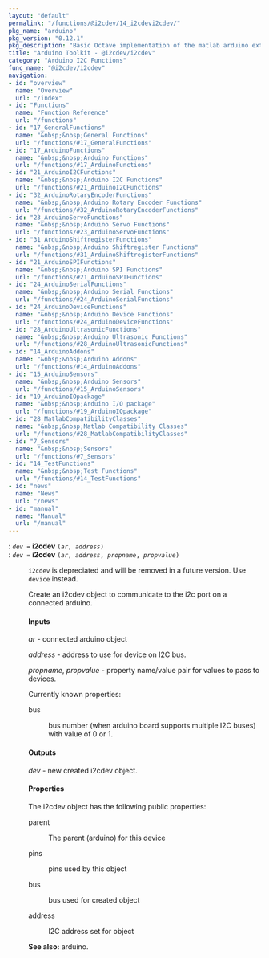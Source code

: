 ```yaml
---
layout: "default"
permalink: "/functions/@i2cdev/14_i2cdevi2cdev/"
pkg_name: "arduino"
pkg_version: "0.12.1"
pkg_description: "Basic Octave implementation of the matlab arduino extension,  allowing communication to a programmed arduino board to control its  hardware."
title: "Arduino Toolkit - @i2cdev/i2cdev"
category: "Arduino I2C Functions"
func_name: "@i2cdev/i2cdev"
navigation:
- id: "overview"
  name: "Overview"
  url: "/index"
- id: "Functions"
  name: "Function Reference"
  url: "/functions"
- id: "17_GeneralFunctions"
  name: "&nbsp;&nbsp;General Functions"
  url: "/functions/#17_GeneralFunctions"
- id: "17_ArduinoFunctions"
  name: "&nbsp;&nbsp;Arduino Functions"
  url: "/functions/#17_ArduinoFunctions"
- id: "21_ArduinoI2CFunctions"
  name: "&nbsp;&nbsp;Arduino I2C Functions"
  url: "/functions/#21_ArduinoI2CFunctions"
- id: "32_ArduinoRotaryEncoderFunctions"
  name: "&nbsp;&nbsp;Arduino Rotary Encoder Functions"
  url: "/functions/#32_ArduinoRotaryEncoderFunctions"
- id: "23_ArduinoServoFunctions"
  name: "&nbsp;&nbsp;Arduino Servo Functions"
  url: "/functions/#23_ArduinoServoFunctions"
- id: "31_ArduinoShiftregisterFunctions"
  name: "&nbsp;&nbsp;Arduino Shiftregister Functions"
  url: "/functions/#31_ArduinoShiftregisterFunctions"
- id: "21_ArduinoSPIFunctions"
  name: "&nbsp;&nbsp;Arduino SPI Functions"
  url: "/functions/#21_ArduinoSPIFunctions"
- id: "24_ArduinoSerialFunctions"
  name: "&nbsp;&nbsp;Arduino Serial Functions"
  url: "/functions/#24_ArduinoSerialFunctions"
- id: "24_ArduinoDeviceFunctions"
  name: "&nbsp;&nbsp;Arduino Device Functions"
  url: "/functions/#24_ArduinoDeviceFunctions"
- id: "28_ArduinoUltrasonicFunctions"
  name: "&nbsp;&nbsp;Arduino Ultrasonic Functions"
  url: "/functions/#28_ArduinoUltrasonicFunctions"
- id: "14_ArduinoAddons"
  name: "&nbsp;&nbsp;Arduino Addons"
  url: "/functions/#14_ArduinoAddons"
- id: "15_ArduinoSensors"
  name: "&nbsp;&nbsp;Arduino Sensors"
  url: "/functions/#15_ArduinoSensors"
- id: "19_ArduinoIOpackage"
  name: "&nbsp;&nbsp;Arduino I/O package"
  url: "/functions/#19_ArduinoIOpackage"
- id: "28_MatlabCompatibilityClasses"
  name: "&nbsp;&nbsp;Matlab Compatibility Classes"
  url: "/functions/#28_MatlabCompatibilityClasses"
- id: "7_Sensors"
  name: "&nbsp;&nbsp;Sensors"
  url: "/functions/#7_Sensors"
- id: "14_TestFunctions"
  name: "&nbsp;&nbsp;Test Functions"
  url: "/functions/#14_TestFunctions"
- id: "news"
  name: "News"
  url: "/news"
- id: "manual"
  name: "Manual"
  url: "/manual"
---
```

<dl class="first-deftypefn">
<dt class="deftypefn" id="index-i2cdev"><span class="category-def">: </span><span><code class="def-type"><var class="var">dev</var> =</code> <strong class="def-name">i2cdev</strong> <code class="def-code-arguments">(<var class="var">ar</var>, <var class="var">address</var>)</code><a class="copiable-link" href='#index-i2cdev'></a></span></dt>
<dt class="deftypefnx def-cmd-deftypefn" id="index-i2cdev-1"><span class="category-def">: </span><span><code class="def-type"><var class="var">dev</var> =</code> <strong class="def-name">i2cdev</strong> <code class="def-code-arguments">(<var class="var">ar</var>, <var class="var">address</var>, <var class="var">propname</var>, <var class="var">propvalue</var>)</code><a class="copiable-link" href='#index-i2cdev-1'></a></span></dt>
<dd>
<p><code class="code">i2cdev</code> is depreciated and will be removed in a future version.
 Use <code class="code">device</code> instead.
</p>
<p>Create an i2cdev object to communicate to the i2c port on a connected arduino.
</p>
<h4 class="subsubheading" id="Inputs">Inputs</h4>
<p><var class="var">ar</var> - connected arduino object
</p>
<p><var class="var">address</var> - address to use for device on I2C bus.
</p>
<p><var class="var">propname</var>, <var class="var">propvalue</var> - property name/value pair for values to pass to devices.
</p>
<p>Currently known properties:
 </p><dl class="table">
<dt>bus</dt>
<dd><p>bus number (when arduino board supports multiple I2C buses)
 with value of 0 or 1.
 </p></dd>
</dl>

<h4 class="subsubheading" id="Outputs">Outputs</h4>
<p><var class="var">dev</var> - new created i2cdev object.
</p> 
<h4 class="subsubheading" id="Properties">Properties</h4>
<p>The i2cdev object has the following public properties:
 </p><dl class="table">
<dt>parent</dt>
<dd><p>The parent (arduino) for this device
 </p></dd>
<dt>pins</dt>
<dd><p>pins used by this object
 </p></dd>
<dt>bus</dt>
<dd><p>bus used for created object
 </p></dd>
<dt>address</dt>
<dd><p>I2C address set for object
 </p></dd>
</dl>


<p><strong class="strong">See also:</strong> arduino.
 </p></dd></dl>